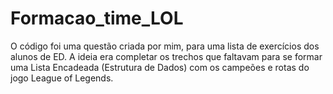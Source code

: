 # Formacao_time_LOL
O código foi uma questão criada por mim, para uma lista de exercícios dos alunos de ED. A ideia era completar os trechos que faltavam para se formar uma Lista Encadeada (Estrutura de Dados) com os campeões e rotas do jogo League of Legends.
